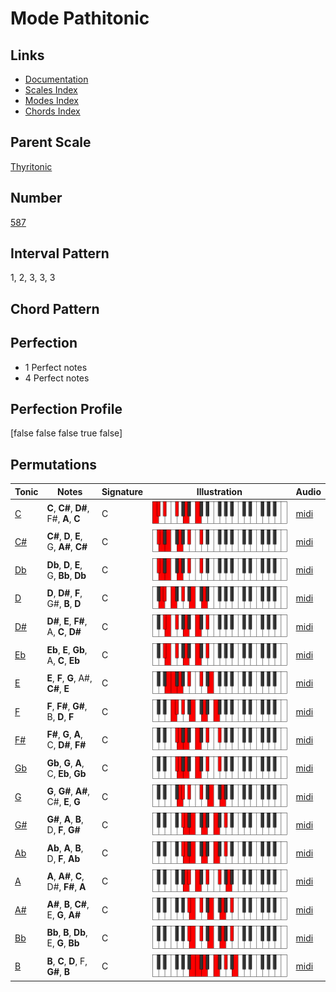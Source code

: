 # Mode Pathitonic

## Links

- [Documentation](index.md)
- [Scales Index](Scales.md)
- [Modes Index](Modes.md)
- [Chords Index](Chords.md)

## Parent Scale

[Thyritonic](ScaleThyritonic.md)

## Number

[587](https://ianring.com/musictheory/scales/587)

## Interval Pattern

1, 2, 3, 3, 3

## Chord Pattern



## Perfection

- 1 Perfect notes
- 4 Perfect notes

## Perfection Profile

[false false false true false]

## Permutations

| Tonic | Notes | Signature | Illustration | Audio |
|-------|-------|-----------|--------------|-------|
| [C](ModeCNaturalPathitonic.md) | **C**, **C#**, **D#**, F#, **A**, **C** | C | ![CNaturalPathitonic](ModeCNaturalPathitonic.png) | [midi](https://github.com/edipermadi/music/blob/main/docs/ModeCNaturalPathitonic.mid?raw=true) |
| [C#](ModeCSharpPathitonic.md) | **C#**, **D**, **E**, G, **A#**, **C#** | C | ![CSharpPathitonic](ModeCSharpPathitonic.png) | [midi](https://github.com/edipermadi/music/blob/main/docs/ModeCSharpPathitonic.mid?raw=true) |
| [Db](ModeDFlatPathitonic.md) | **Db**, **D**, **E**, G, **Bb**, **Db** | C | ![DFlatPathitonic](ModeDFlatPathitonic.png) | [midi](https://github.com/edipermadi/music/blob/main/docs/ModeDFlatPathitonic.mid?raw=true) |
| [D](ModeDNaturalPathitonic.md) | **D**, **D#**, **F**, G#, **B**, **D** | C | ![DNaturalPathitonic](ModeDNaturalPathitonic.png) | [midi](https://github.com/edipermadi/music/blob/main/docs/ModeDNaturalPathitonic.mid?raw=true) |
| [D#](ModeDSharpPathitonic.md) | **D#**, **E**, **F#**, A, **C**, **D#** | C | ![DSharpPathitonic](ModeDSharpPathitonic.png) | [midi](https://github.com/edipermadi/music/blob/main/docs/ModeDSharpPathitonic.mid?raw=true) |
| [Eb](ModeEFlatPathitonic.md) | **Eb**, **E**, **Gb**, A, **C**, **Eb** | C | ![EFlatPathitonic](ModeEFlatPathitonic.png) | [midi](https://github.com/edipermadi/music/blob/main/docs/ModeEFlatPathitonic.mid?raw=true) |
| [E](ModeENaturalPathitonic.md) | **E**, **F**, **G**, A#, **C#**, **E** | C | ![ENaturalPathitonic](ModeENaturalPathitonic.png) | [midi](https://github.com/edipermadi/music/blob/main/docs/ModeENaturalPathitonic.mid?raw=true) |
| [F](ModeFNaturalPathitonic.md) | **F**, **F#**, **G#**, B, **D**, **F** | C | ![FNaturalPathitonic](ModeFNaturalPathitonic.png) | [midi](https://github.com/edipermadi/music/blob/main/docs/ModeFNaturalPathitonic.mid?raw=true) |
| [F#](ModeFSharpPathitonic.md) | **F#**, **G**, **A**, C, **D#**, **F#** | C | ![FSharpPathitonic](ModeFSharpPathitonic.png) | [midi](https://github.com/edipermadi/music/blob/main/docs/ModeFSharpPathitonic.mid?raw=true) |
| [Gb](ModeGFlatPathitonic.md) | **Gb**, **G**, **A**, C, **Eb**, **Gb** | C | ![GFlatPathitonic](ModeGFlatPathitonic.png) | [midi](https://github.com/edipermadi/music/blob/main/docs/ModeGFlatPathitonic.mid?raw=true) |
| [G](ModeGNaturalPathitonic.md) | **G**, **G#**, **A#**, C#, **E**, **G** | C | ![GNaturalPathitonic](ModeGNaturalPathitonic.png) | [midi](https://github.com/edipermadi/music/blob/main/docs/ModeGNaturalPathitonic.mid?raw=true) |
| [G#](ModeGSharpPathitonic.md) | **G#**, **A**, **B**, D, **F**, **G#** | C | ![GSharpPathitonic](ModeGSharpPathitonic.png) | [midi](https://github.com/edipermadi/music/blob/main/docs/ModeGSharpPathitonic.mid?raw=true) |
| [Ab](ModeAFlatPathitonic.md) | **Ab**, **A**, **B**, D, **F**, **Ab** | C | ![AFlatPathitonic](ModeAFlatPathitonic.png) | [midi](https://github.com/edipermadi/music/blob/main/docs/ModeAFlatPathitonic.mid?raw=true) |
| [A](ModeANaturalPathitonic.md) | **A**, **A#**, **C**, D#, **F#**, **A** | C | ![ANaturalPathitonic](ModeANaturalPathitonic.png) | [midi](https://github.com/edipermadi/music/blob/main/docs/ModeANaturalPathitonic.mid?raw=true) |
| [A#](ModeASharpPathitonic.md) | **A#**, **B**, **C#**, E, **G**, **A#** | C | ![ASharpPathitonic](ModeASharpPathitonic.png) | [midi](https://github.com/edipermadi/music/blob/main/docs/ModeASharpPathitonic.mid?raw=true) |
| [Bb](ModeBFlatPathitonic.md) | **Bb**, **B**, **Db**, E, **G**, **Bb** | C | ![BFlatPathitonic](ModeBFlatPathitonic.png) | [midi](https://github.com/edipermadi/music/blob/main/docs/ModeBFlatPathitonic.mid?raw=true) |
| [B](ModeBNaturalPathitonic.md) | **B**, **C**, **D**, F, **G#**, **B** | C | ![BNaturalPathitonic](ModeBNaturalPathitonic.png) | [midi](https://github.com/edipermadi/music/blob/main/docs/ModeBNaturalPathitonic.mid?raw=true) |

